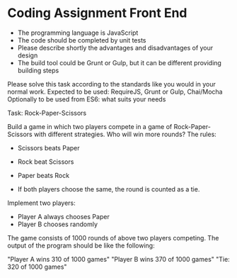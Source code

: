# Coding Assignment Front End

- The programming language is JavaScript
- The code should be completed by unit tests
- Please describe shortly the advantages and disadvantages of your design
- The build tool could be Grunt or Gulp, but it can be different providing building steps

Please solve this task according to the standards like you would in your normal work.
Expected to be used: RequireJS, Grunt or Gulp, Chai/Mocha
Optionally to be used from ES6: what suits your needs

Task: Rock-Paper-Scissors

Build a game in which two players compete in a game of Rock-Paper-Scissors with different
strategies. Who will win more rounds? The rules:

- Scissors beats Paper
- Rock beat Scissors
- Paper beats Rock

- If both players choose the same, the round is counted as a tie.

Implement two players:

- Player A always chooses Paper
- Player B chooses randomly

The game consists of 1000 rounds of above two players competing. The output of the program
should be like the following:

"Player A wins 310 of 1000 games"
"Player B wins 370 of 1000 games"
"Tie: 320 of 1000 games"
